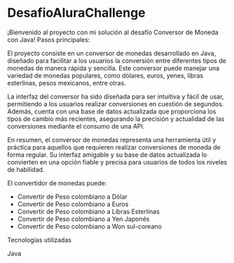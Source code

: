# DesafioAluraChallenge

¡Bienvenido al proyecto con mi solución al desafío Conversor de Moneda con Java! Pasos principales:

El proyecto consiste en un conversor de monedas desarrollado en Java, diseñado para facilitar a los usuarios la conversión entre diferentes tipos de monedas de manera rápida y sencilla. Este conversor puede manejar una variedad de monedas populares, como dólares, euros, yenes, libras esterlinas, pesos mexicanos, entre otras.

La interfaz del conversor ha sido diseñada para ser intuitiva y fácil de usar, permitiendo a los usuarios realizar conversiones en cuestión de segundos. Además, cuenta con una base de datos actualizada que proporciona los tipos de cambio más recientes, asegurando la precisión y actualidad de las conversiones mediante el consumo de una API.

En resumen, el conversor de monedas representa una herramienta útil y práctica para aquellos que requieren realizar conversiones de moneda de forma regular. Su interfaz amigable y su base de datos actualizada lo convierten en una opción fiable y precisa para usuarios de todos los niveles de habilidad.

El convertidor de monedas puede:

 - Convertir de Peso colombiano a Dólar
 - Convertir de Peso colombiano  a Euros
 - Convertir de Peso colombiano  a Libras Esterlinas
 - Convertir de Peso colombiano  a Yen Japonés
 - Convertir de Peso colombiano  a Won sul-coreano

Tecnologias utilizadas

Java
